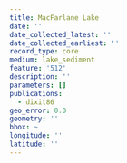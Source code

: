 ```yaml
---
title: MacFarlane Lake
date: ''
date_collected_latest: ''
date_collected_earliest: ''
record_type: core
medium: lake_sediment
feature: '512'
description: ''
parameters: []
publications:
  - dixit86
geo_error: 0.0
geometry: ''
bbox: ~
longitude: ''
latitude: ''
---
```


